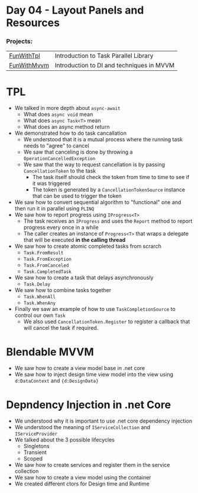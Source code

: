 # Day 04 - Layout Panels and Resources
### Projects:
|     |     |
| --- | --- |
| [FunWithTpl](FunWithTpl/) | Introduction to Task Parallel Library |
| [FunWithMvvm](FunWithMvvm/) | Introduction to DI and techniques in MVVM |

# TPL
* We talked in more depth about `async-await`
  * What does `async void` mean
  * What does `async Task<T>` mean
  * What does an async method return
* We demonstrated how to do task cancallation
  * We understood that it is a mutual process where the running task needs to "agree" to cancel
  * We saw that canceling is done by throwing a `OperationCancelledException`
  * We saw that the way to request cancellation is by passing `CancellationToken` to the task
    * The task itself should check the token from time to time to see if it was triggered
    * The token is generated by a `CancellationTokenSource` instance that can be used to trigger the token
* We saw how to convert sequential algorithm to "functional" one and then run it in parallel using `PLINQ`
* We saw how to report progress using `IProgress<T>`
  * The task receives an `IProgress` and uses the `Report` method to report progress every once in a while
  * The caller creates an instance of `Progress<T>` that wraps a delegate that will be executed **in the calling thread**
* We saw how to create atomic completed tasks from scrarch
  * `Task.FromResult`
  * `Task.FromException`
  * `Task.FromCanceled`
  * `Task.CompletedTask`
* We saw how to create a task that delays asynchronously
  * `Task.Delay`
* We saw how to combine tasks together
  * `Task.WhenAll`
  * `Task.WhenAny`
* Finally we saw an example of how to use `TaskCompletionSource` to control our own `Task`
  * We also used `CancellationToken.Register` to register a callback that will cancel the task if required.

# Blendable MVVM
* We saw how to create a view model base in .net core
* We saw how to inject design time view model into the view using `d:DataContext` and `{d:DesignData}`

# Depndency Injection in .net Core
* We understood why it is important to use .net core dependency injection
* We understood the meaning of `IServiceCollection` and `IServiceProvider`
* We talked about the 3 possible lifecycles
  * Singletons
  * Transient
  * Scoped
* We saw how to create services and register them in the service collection
* We saw how to create a view model using the container
* We created different ctors for Design time and Runtime



  







  

